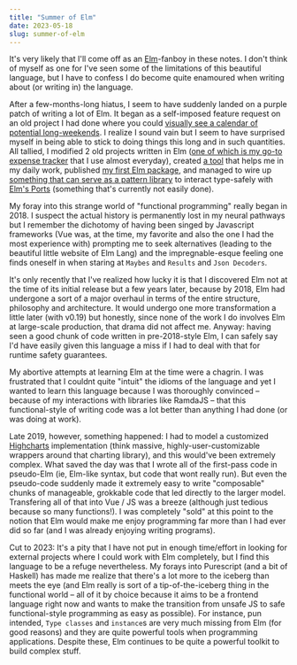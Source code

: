 ```yaml
---
title: "Summer of Elm"
date: 2023-05-18
slug: summer-of-elm
---
```

It's very likely that I'll come off as an [Elm](https://elm-lang.org)-fanboy in these notes. I don't think of myself as one for I've seen some of the limitations of this beautiful language, but I have to confess I do become quite enamoured when writing about (or writing in) the language.

After a few-months-long hiatus, I seem to have suddenly landed on a purple patch of writing a lot of Elm. It began as a self-imposed feature request on an old project I had done where you could [visually see a calendar of potential long-weekends](https://lwc-druchan.vercel.app/). I realize I sound vain but I seem to have surprised myself in being able to stick to doing things this long and in such quantities. All tallied, I modified 2 old projects written in Elm ([one of which is my go-to expense tracker](https://github.com/chandru89new/xpns) that I use almost everyday), created [a tool](https://github.com/chandru89new/es-imports-parser) that helps me in my daily work, published [my first Elm package](https://package.elm-lang.org/packages/chandru89new/elm-simple-cli-options-parser/latest/), and managed to wire up [something that can serve as a pattern library](https://github.com/chandru89new/harbor) to interact type-safely with [Elm's Ports](https://guide.elm-lang.org/interop/ports.html) (something that's currently not easily done).

My foray into this strange world of "functional programming" really began in 2018. I suspect the actual history is permanently lost in my neural pathways but I remember the dichotomy of having been singed by Javascript frameworks (Vue was, at the time, my favorite and also the one I had the most experience with) prompting me to seek alternatives (leading to the beautiful little website of Elm Lang) and the impregnable-esque feeling one finds oneself in when staring at `Maybes` and `Results` and `Json Decoders`. 

It's only recently that I've realized how lucky it is that I discovered Elm not at the time of its initial release but a few years later, because by 2018, Elm had undergone a sort of a major overhaul in terms of the entire structure, philosophy and architecture. It would undergo one more transformation a little later (with v0.19) but honestly, since none of the work I do involves Elm at large-scale production, that drama did not affect me. Anyway: having seen a good chunk of code written in pre-2018-style Elm, I can safely say I'd have easily given this language a miss if I had to deal with that for runtime safety guarantees.

My abortive attempts at learning Elm at the time were a chagrin. I was frustrated that I couldnt quite "intuit" the idioms of the language and yet I wanted to learn this language because I was thoroughly convinced – because of my interactions with libraries like RamdaJS – that this functional-style of writing code was a lot better than anything I had done (or was doing at work).

Late 2019, however, something happened: I had to model a customized [Highcharts](https://www.highcharts.com) implementation (think massive, highly-user-customizable wrappers around that charting library), and this would've been extremely complex. What saved the day was that I wrote all of the first-pass code in pseudo-Elm (ie, Elm-like syntax, but code that wont really run). But even the pseudo-code suddenly made it extremely easy to write "composable" chunks of manageable, grokkable code that led directly to the larger model. Transfering all of that into Vue / JS was a breeze (although just tedious because so many functions!). I was completely "sold" at this point to the notion that Elm would make me enjoy programming far more than I had ever did so far (and I was already enjoying writing programs).

Cut to 2023: It's a pity that I have not put in enough time/effort in looking for external projects  where I could work with Elm completely, but I find this language to be a refuge nevertheless. My forays into Purescript (and a bit of Haskell) has made me realize that there's a lot more to the iceberg than meets the eye (and Elm really is sort of a tip-of-the-iceberg thing in the functional world – all of it by choice because it aims to be a frontend language right now and wants to make the transition from unsafe JS to safe functional-style programming as easy as possible). For instance, pun intended, `Type classes` and `instance`s are very much missing from Elm (for good reasons) and they are quite powerful tools when programming applications. Despite these, Elm continues to be quite a powerful toolkit to build complex stuff.